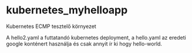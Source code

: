 # kubernetes_myhelloapp
Kubernetes ECMP tesztelő környezet

A hello2.yaml a futtatandó kubernetes deployment, a hello.yaml az eredeti google konténert használja és csak annyit ír ki hogy hello-world.
